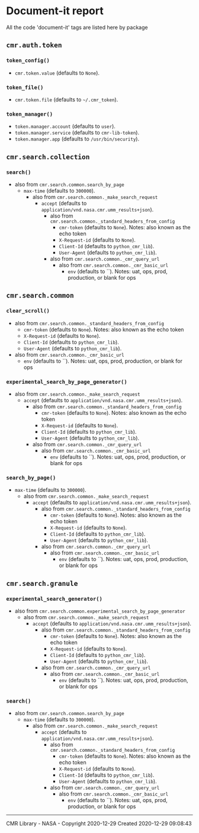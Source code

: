 # Document-it report
All the code 'document-it' tags are listed here by package
## `cmr.auth.token`

### `token_config()`

* `cmr.token.value` (defaults to `None`).

### `token_file()`

* `cmr.token.file` (defaults to `~/.cmr_token`).

### `token_manager()`

* `token.manager.account` (defaults to `user`).
* `token.manager.service` (defaults to `cmr-lib-token`).
* `token.manager.app` (defaults to `/usr/bin/security`).

## `cmr.search.collection`

### `search()`

  * also from `cmr.search.common.search_by_page`
    * `max-time` (defaults to `300000`).
      * also from `cmr.search.common._make_search_request`
        * `accept` (defaults to `application/vnd.nasa.cmr.umm_results+json`).
          * also from `cmr.search.common._standard_headers_from_config`
            * `cmr-token` (defaults to `None`). Notes: also known as the echo token
            * `X-Request-id` (defaults to `None`).
            * `Client-Id` (defaults to `python_cmr_lib`).
            * `User-Agent` (defaults to `python_cmr_lib`).
          * also from `cmr.search.common._cmr_query_url`
              * also from `cmr.search.common._cmr_basic_url`
                * `env` (defaults to ``). Notes: uat, ops, prod, production, or blank for ops

## `cmr.search.common`

### `clear_scroll()`

  * also from `cmr.search.common._standard_headers_from_config`
    * `cmr-token` (defaults to `None`). Notes: also known as the echo token
    * `X-Request-id` (defaults to `None`).
    * `Client-Id` (defaults to `python_cmr_lib`).
    * `User-Agent` (defaults to `python_cmr_lib`).
  * also from `cmr.search.common._cmr_basic_url`
    * `env` (defaults to ``). Notes: uat, ops, prod, production, or blank for ops

### `experimental_search_by_page_generator()`

  * also from `cmr.search.common._make_search_request`
    * `accept` (defaults to `application/vnd.nasa.cmr.umm_results+json`).
      * also from `cmr.search.common._standard_headers_from_config`
        * `cmr-token` (defaults to `None`). Notes: also known as the echo token
        * `X-Request-id` (defaults to `None`).
        * `Client-Id` (defaults to `python_cmr_lib`).
        * `User-Agent` (defaults to `python_cmr_lib`).
      * also from `cmr.search.common._cmr_query_url`
          * also from `cmr.search.common._cmr_basic_url`
            * `env` (defaults to ``). Notes: uat, ops, prod, production, or blank for ops

### `search_by_page()`

* `max-time` (defaults to `300000`).
  * also from `cmr.search.common._make_search_request`
    * `accept` (defaults to `application/vnd.nasa.cmr.umm_results+json`).
      * also from `cmr.search.common._standard_headers_from_config`
        * `cmr-token` (defaults to `None`). Notes: also known as the echo token
        * `X-Request-id` (defaults to `None`).
        * `Client-Id` (defaults to `python_cmr_lib`).
        * `User-Agent` (defaults to `python_cmr_lib`).
      * also from `cmr.search.common._cmr_query_url`
          * also from `cmr.search.common._cmr_basic_url`
            * `env` (defaults to ``). Notes: uat, ops, prod, production, or blank for ops

## `cmr.search.granule`

### `experimental_search_generator()`

  * also from `cmr.search.common.experimental_search_by_page_generator`
      * also from `cmr.search.common._make_search_request`
        * `accept` (defaults to `application/vnd.nasa.cmr.umm_results+json`).
          * also from `cmr.search.common._standard_headers_from_config`
            * `cmr-token` (defaults to `None`). Notes: also known as the echo token
            * `X-Request-id` (defaults to `None`).
            * `Client-Id` (defaults to `python_cmr_lib`).
            * `User-Agent` (defaults to `python_cmr_lib`).
          * also from `cmr.search.common._cmr_query_url`
              * also from `cmr.search.common._cmr_basic_url`
                * `env` (defaults to ``). Notes: uat, ops, prod, production, or blank for ops

### `search()`

  * also from `cmr.search.common.search_by_page`
    * `max-time` (defaults to `300000`).
      * also from `cmr.search.common._make_search_request`
        * `accept` (defaults to `application/vnd.nasa.cmr.umm_results+json`).
          * also from `cmr.search.common._standard_headers_from_config`
            * `cmr-token` (defaults to `None`). Notes: also known as the echo token
            * `X-Request-id` (defaults to `None`).
            * `Client-Id` (defaults to `python_cmr_lib`).
            * `User-Agent` (defaults to `python_cmr_lib`).
          * also from `cmr.search.common._cmr_query_url`
              * also from `cmr.search.common._cmr_basic_url`
                * `env` (defaults to ``). Notes: uat, ops, prod, production, or blank for ops

----
CMR Library - NASA - Copyright 2020-12-29
Created 2020-12-29 09:08:43
